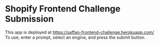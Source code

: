 # Shopify Frontend Challenge Submission

This app is deployed at https://saffan-frontend-challenge.herokuapp.com/
To use, enter a prompt, select an engine, and press the submit button.